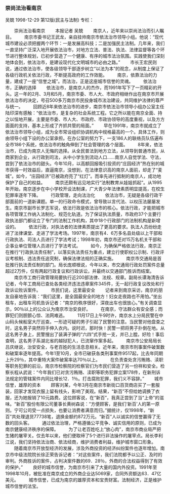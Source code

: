 ### 崇尚法治看南京
吴兢
1998-12-29
第12版(民主与法制)
专栏：

　　崇尚法治看南京
　　本报记者  吴兢
　　南京人，近年来以崇尚法治而引人瞩目。
　　南京市委书记王武龙，亲自挂帅南京市依法治市领导小组。他说：“现代城市建设必须把握两个环节：一是发展高科技；二是加强民主法制。几年来，我们一直坚持广泛深入地开展依法治市，对地方立法、普法、执法、法律监督等各个环节进行整体规划，已初步营造了一个健康、有序的城市法治氛围。实践使我们深刻地体会到，依法治市，是建设现代化文明城市的必由之路。”
　　市长王宏民则说，通过依法治市，使各级领导干部逐步树立“以法为本”的观念，从制度上保证了各级行政机关依法行政，不断提高政府的工作效能。
　　南京，依靠法治的力量，建成了一座“信誉之城”。而法治，正是这座城市信誉的灵魂。
　　依法治市，正确的选择
　　依法治市，是南京人的杰作，而1991年写下了一页精彩的开头。这一年的2月、3月和5月，南京市委、市人大、市政府相继作出在南京市开展依法治市的决定，号召500多万南京市民投身城市法治建设，共同维护法律的尊严与统一。
　　回顾近8年来依法治市的进步，南京市依法治市领导小组办公室主任陆印深有感触：“依法治市，是复杂的社会系统工程。它之所以能在南京全面、持之以恒地开展，主要是市委、市人大、市政府、市政协领导的高度重视，以及方方面面的支持，基本上形成了齐抓共管的局面。”
　　早在1991年，南京市就成立了依法治市领导小组，成为全市常设组织协调机构中规格最高的一个。具体工作，则由领导小组下设的办公室承担。在办公室的努力下，一支186人的联络员队伍遍布全市186个系统，依法治市的触角伸到了社会管理的各个层面。
　　8年来，依法治市，已成为南京人无悔的选择。从全民普法到地方立法，从领导到普通市民，从商家到企业，从行政到司法，从中小学生到流动人口……南京人自觉学法、守法，尝到了依法治市的甜头。今年10月，以高额回报吸引投资的“庄园经济”热在别的城市获得一时效益后，直逼南京，没想到，在法律意识高的南京人面前，却走了“麦城”。如今，“庄园经济”已被政府亮了“红灯”。而率先进行抵制的南京人，成功地保护了自己的权益。
　　南京还颇有远见地实行“法制教育从娃娃抓起”。从1995年开始，南京逐步在中小学校开设法制课，广大青少年法律素质明显提高，在校生犯罪率逐年下降。
　　行政管理，走向法治化
　　依法治市，无疑是各级行政干部面前的一道新课题。单一的行政命令模式，曾导致以言代法、以权压法屡屡发生。南京市副市长罗志军说，依法行政是依法治市的核心。依法行政，才能把城市各项管理工作纳入法制化、规范化轨道。为了保证执法质量，市政府37个主要行政执法部门都设立了专门的法制工作机构，其中18个行政部门的法制机构是新增设的。
　　依法行政，对执法者的法律素质提出了更高的要求。执法人员纷纷走进了法律课堂、走进了学法考场。1997年，南京有4．6万多名县处级以上干部和行政执法、司法人员进行了学法考试；1998年初，南京市还对15万名机关干部和企事业单位管理人员进行了学法考试。
　　如今，为确保严格依法行政，南京正在推行“行政执法责任制”，以落实执法责任为重点，建立行使职权公示制、行政评议考核制、违法责任追究制，确保法律法规的正确实施。
　　南京市交通局是首批推行执法责任制的部门。局长庞顺根说，今年以来，市交通局行政处罚案件总量超过2万件，仅有两起行政复议和行政诉讼，并最终以交通部门胜诉而结案。
　　南京市工商行政管理局要执行近200部法律、法规、规章。副局长谭海清告诉记者，今年工商局已查处各类经济违法违章案件345件，无一起行政复议改处和行政诉讼败诉案件。
　　市民们说，这里最安全
　　记者来到南京采访，南京的朋友自豪地告诉我：“我们这里，是全国最安全的地方！妇女走夜路也不用怕。”坐出租车，出租车司机告诉记者：“南京的秩序很好，深夜出车也很放心。”有关调查显示，90％以上的公众认为南京市治安良好。
　　在南京，守法群众有安全感；而罪犯们则胆颤心惊、法网难逃。
　　11月17日上午9时许，南京水上分局民警在中山码头候船室大厅巡查。一形迹可疑的男子引起了民警的注意。当民警对他盘查之时，这名男子突然将手伸入衣内。说时迟，那时快！民警一把将男子扑倒在地。从这名男子身上，民警搜出了装满子弹的“六四”式手抢一支，并已上膛。好险！事后查明，这名男子系湖北省的越狱犯人，已流窜作案多起。
　　南京市公安局局长吕庆继说，治安安全，与老百姓的生活息息相关。近年来，南京市刑事案件破案数和破案率逐年提高。今年1至10月，全市已破获各类刑事案件9517起，比去年同期上升29％，其中重特大案件破案率达70％以上。
　　在负责查处贪污贿赂、渎职等职务犯罪的前沿，南京市检察院的检察官们为市民们营造了另一份祥和安全。检察长程从武说：“今年我们已对贪污贿赂、渎职等职务犯罪立案178件，在新刑诉法规定的管辖案件内同比增长12．1％。打击腐败犯罪，我们义不容辞。”
　　城市信誉，雄厚的资本
　　顾客刘某，今年3月在南京市新街口百货商店买了一套服装，回家才发现衣服上留有线头，影响了美观。结果，“新百”不但给她调换了衣服，还为她报销了10元路费。这位顾客说，在“新百”，我真正尝到了当“上帝”的滋味。“新百”股份有限公司董事长黄树森说：“方便顾客，是我们‘新百’人的第一原则。宁可公司受一点损失，也要让消费者满意而归。”据统计，仅1998年，“新百”共处理退货77738笔，退换金额约872万元。“新百”人以诚实的信誉赢得了无数的回头客。
　　通过依法治理，严格遵循公平竞争、诚实信用的原则，已成为南京健康经济秩序的保障。
　　为了让老百姓吃上“放心肉”，南京市商业局严把生猪的屠宰关。仅去年以来，他们便取缔了5个进行非法操作的屠宰点。局长李利江说，我们坚持依法治商、依法经商，维护消费者利益，维护城市窗口形象。
　　随着南京市开放型经济的发展，涉及外商投资的经济纠纷案件也逐年增加。南京市中级法院院长徐正荣告诉记者：“对这些案件，我们法院都予以公正、及时的审判。外商胜诉的案件，占判决案件数的69．28％，外商的合法权益得到了有效的保护。”
　　良好的城市信誉，为南京市引来了大量的国内外投资。1991年至1998年10月，被批准在南京成立的外商企业达5069家，合同外资额达63．47亿美元。
　　城市信誉，已成为南京的雄厚资本和宝贵财富。法制经济，正是维护城市信誉的法宝。
